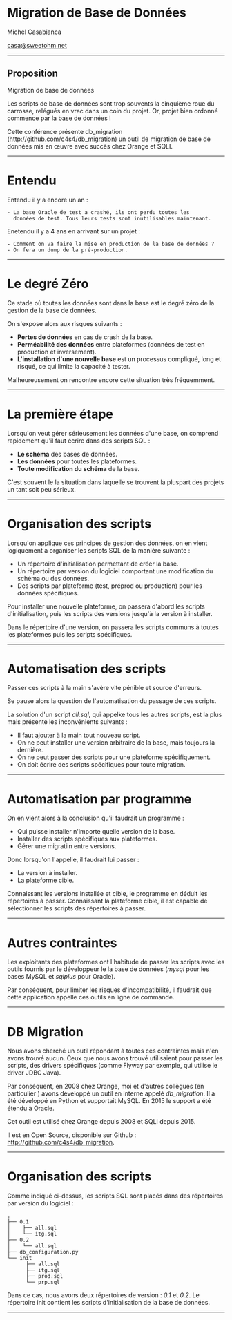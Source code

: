 
Migration de Base de Données
============================

Michel Casabianca

casa@sweetohm.net

---
Proposition
-----------

Migration de base de données

Les scripts de base de données sont trop souvents la cinquième roue du carrosse, relégués en vrac dans un coin du projet. Or, projet bien ordonné commence par la base de données !

Cette conférence présente db_migration (http://github.com/c4s4/db_migration) un outil de migration de base de données mis en œuvre avec succès chez Orange et SQLI.

---
# Entendu

Entendu il y a encore un an :

    - La base Oracle de test a crashé, ils ont perdu toutes les
      données de test. Tous leurs tests sont inutilisables maintenant.

Enetendu il y a 4 ans en arrivant sur un projet :

    - Comment on va faire la mise en production de la base de données ?
    - On fera un dump de la pré-production.

---
# Le degré Zéro

Ce stade où toutes les données sont dans la base est le degré zéro de la gestion de la base de données.

On s'expose alors aux risques suivants :

- **Pertes de données** en cas de crash de la base.
- **Perméabilité des données** entre plateformes (données de test en production et inversement).
- **L'installation d'une nouvelle base** est un processus compliqué, long et risqué, ce qui limite la capacité à tester.

Malheureusement on rencontre encore cette situation très fréquemment.

---
# La première étape

Lorsqu'on veut gérer sérieusement les données d'une base, on comprend rapidement qu'il faut écrire dans des scripts SQL :

- **Le schéma** des bases de données.
- **Les données** pour toutes les plateformes.
- **Toute modification du schéma** de la base.

C'est souvent le la situation dans laquelle se trouvent la pluspart des projets un tant soit peu sérieux.

---
# Organisation des scripts

Lorsqu'on applique ces principes de gestion des données, on en vient logiquement à organiser les scripts SQL de la manière suivante :

- Un répertoire d'initialisation permettant de créer la base.
- Un répertoire par version du logiciel comportant une modification du schéma ou des données.
- Des scripts par plateforme (test, préprod ou production) pour les données spécifiques.

Pour installer une nouvelle plateforme, on passera d'abord les scripts d'initialisation, puis les scripts des versions jusqu'à la version à installer.

Dans le répertoire d'une version, on passera les scripts communs à toutes les plateformes puis les scripts spécifiques.

---
# Automatisation des scripts

Passer ces scripts à la main s'avère vite pénible et source d'erreurs.

Se pause alors la question de l'automatisation du passage de ces scripts.

La solution d'un script *all.sql*, qui appelke tous les autres scripts, est la plus mais présente les inconvénients suivants :

- Il faut ajouter à la main tout nouveau script.
- On ne peut installer une version arbitraire de la base, mais toujours la dernière.
- On ne peut passer des scripts pour une plateforme spécifiquement.
- On doit écrire des scripts spécifiques pour toute migration.

---
# Automatisation par programme

On en vient alors à la conclusion qu'il faudrait un programme :

- Qui puisse installer n'importe quelle version de la base.
- Installer des scripts spécifiques aux plateformes.
- Gérer une migratiin entre versions.

Donc lorsqu'on l'appelle, il faudrait lui passer :

- La version à installer.
- La plateforme cible.

Connaissant les versions installée et cible, le programme en déduit les répertoires à passer. Connaissant la plateforme cible, il est capable de sélectionner les scripts des répertoires à passer.

---
# Autres contraintes

Les exploitants des plateformes ont l'habitude de passer les scripts avec les outils fournis par le développeur le la base de données (*mysql* pour les bases MySQL et *sqlplus* pour Oracle).

Par conséquent, pour limiter les risques d'incompatibilité, il faudrait que cette application appelle ces outils en ligne de commande.

---
# DB Migration

Nous avons cherché un outil répondant à toutes ces contraintes mais n'en avons trouvé aucun. Ceux que nous avons trouvé utilisaient pour passer les scripts, des drivers spécifiques (comme Flyway par exemple, qui utilise le driver JDBC Java).

Par conséquent, en 2008 chez Orange, moi et d'autres collègues (en particulier ) avons développé un outil en interne appelé *db_migration*. Il a été développé en Python et supportait MySQL. En 2015 le support a été étendu à Oracle.

Cet outil est utilisé chez Orange depuis 2008 et SQLI depuis 2015.

Il est en Open Source, disponible sur Github : <http://github.com/c4s4/db_migration>.

---
# Organisation des scripts

Comme indiqué ci-dessus, les scripts SQL sont placés dans des répertoires par version du logiciel :

    .
    ├── 0.1
    │    ├── all.sql
    │    └── itg.sql
    ├── 0.2
    │    └── all.sql
    ├── db_configuration.py
    └── init
          ├── all.sql
          ├── itg.sql
          ├── prod.sql
          └── prp.sql

Dans ce cas, nous avons deux répertoires de version : *0.1* et *0.2*. Le répertoire init contient les scripts d'initialisation de la base de données.

---


















